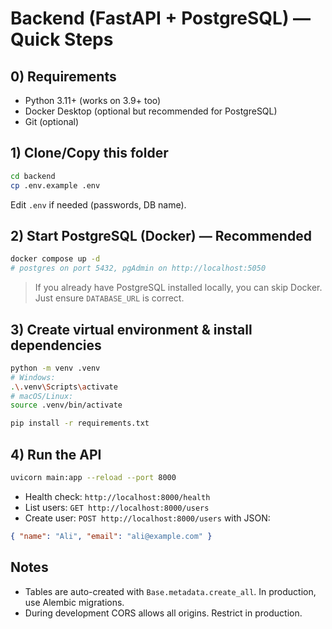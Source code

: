 # Backend (FastAPI + PostgreSQL) — Quick Steps

## 0) Requirements
- Python 3.11+ (works on 3.9+ too)
- Docker Desktop (optional but recommended for PostgreSQL)
- Git (optional)

## 1) Clone/Copy this folder
```bash
cd backend
cp .env.example .env
```

Edit `.env` if needed (passwords, DB name).

## 2) Start PostgreSQL (Docker) — Recommended
```bash
docker compose up -d
# postgres on port 5432, pgAdmin on http://localhost:5050
```

> If you already have PostgreSQL installed locally, you can skip Docker. Just ensure `DATABASE_URL` is correct.

## 3) Create virtual environment & install dependencies
```bash
python -m venv .venv
# Windows:
.\.venv\Scripts\activate
# macOS/Linux:
source .venv/bin/activate

pip install -r requirements.txt
```

## 4) Run the API
```bash
uvicorn main:app --reload --port 8000
```

- Health check: `http://localhost:8000/health`
- List users: `GET http://localhost:8000/users`
- Create user: `POST http://localhost:8000/users` with JSON:
```json
{ "name": "Ali", "email": "ali@example.com" }
```

## Notes
- Tables are auto-created with `Base.metadata.create_all`. In production, use Alembic migrations.
- During development CORS allows all origins. Restrict in production.
